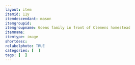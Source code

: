 ```yaml
---
layout: item
itemid: 11y
itemdescendant: mason
itemgroupid: 
itemgroupname: Goens family in front of Clemens homestead
itemname: 
itemtype: image
shortdesc: 
relabelphoto: TRUE 
categories: [  ]
tags: [  ]
---
```







